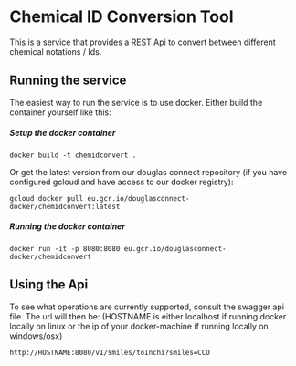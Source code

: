 Chemical ID Conversion Tool
==========================

This is a service that provides a REST Api to convert
between different chemical notations / Ids.

Running the service
-------------------

The easiest way to run the service is to use docker. Either
build the container yourself like this:

##### Setup the docker container

```
docker build -t chemidconvert .
```

Or get the latest version from our douglas connect repository
(if you have configured gcloud and have access to our docker
registry):

```
gcloud docker pull eu.gcr.io/douglasconnect-docker/chemidconvert:latest
```

##### Running the docker container

```
docker run -it -p 8080:8080 eu.gcr.io/douglasconnect-docker/chemidconvert
```

Using the Api
-------------

To see what operations are currently supported, consult the swagger api file.
The url will then be: (HOSTNAME is either localhost if running docker locally
on linux or the ip of your docker-machine if running locally on windows/osx)

```
http://HOSTNAME:8080/v1/smiles/toInchi?smiles=CCO
```

